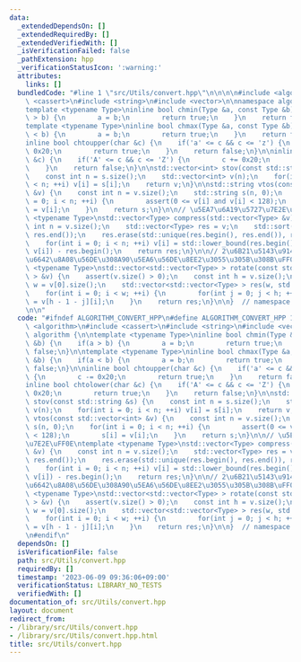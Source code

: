 ```yaml
---
data:
  _extendedDependsOn: []
  _extendedRequiredBy: []
  _extendedVerifiedWith: []
  _isVerificationFailed: false
  _pathExtension: hpp
  _verificationStatusIcon: ':warning:'
  attributes:
    links: []
  bundledCode: "#line 1 \"src/Utils/convert.hpp\"\n\n\n\n#include <algorithm>\n#include\
    \ <cassert>\n#include <string>\n#include <vector>\n\nnamespace algorithm {\n\n\
    template <typename Type>\ninline bool chmin(Type &a, const Type &b) {\n    if(a\
    \ > b) {\n        a = b;\n        return true;\n    }\n    return false;\n}\n\n\
    template <typename Type>\ninline bool chmax(Type &a, const Type &b) {\n    if(a\
    \ < b) {\n        a = b;\n        return true;\n    }\n    return false;\n}\n\n\
    inline bool chtoupper(char &c) {\n    if('a' <= c && c <= 'z') {\n        c -=\
    \ 0x20;\n        return true;\n    }\n    return false;\n}\n\ninline bool chtolower(char\
    \ &c) {\n    if('A' <= c && c <= 'Z') {\n        c += 0x20;\n        return true;\n\
    \    }\n    return false;\n}\n\nstd::vector<int> stov(const std::string &s) {\n\
    \    const int n = s.size();\n    std::vector<int> v(n);\n    for(int i = 0; i\
    \ < n; ++i) v[i] = s[i];\n    return v;\n}\n\nstd::string vtos(const std::vector<int>\
    \ &v) {\n    const int n = v.size();\n    std::string s(n, 0);\n    for(int i\
    \ = 0; i < n; ++i) {\n        assert(0 <= v[i] and v[i] < 128);\n        s[i]\
    \ = v[i];\n    }\n    return s;\n}\n\n// \u5EA7\u6A19\u5727\u7E2E\uFF0E\ntemplate\
    \ <typename Type>\nstd::vector<Type> compress(std::vector<Type> &v) {\n    const\
    \ int n = v.size();\n    std::vector<Type> res = v;\n    std::sort(res.begin(),\
    \ res.end());\n    res.erase(std::unique(res.begin(), res.end()), res.end());\n\
    \    for(int i = 0; i < n; ++i) v[i] = std::lower_bound(res.begin(), res.end(),\
    \ v[i]) - res.begin();\n    return res;\n}\n\n// 2\u6B21\u5143\u914D\u5217\u3092\
    \u6642\u8A08\u56DE\u308A90\u5EA6\u56DE\u8EE2\u3055\u305B\u308B\uFF0E\ntemplate\
    \ <typename Type>\nstd::vector<std::vector<Type> > rotate(const std::vector<std::vector<Type>\
    \ > &v) {\n    assert(v.size() > 0);\n    const int h = v.size();\n    const int\
    \ w = v[0].size();\n    std::vector<std::vector<Type> > res(w, std::vector<Type>(h));\n\
    \    for(int i = 0; i < w; ++i) {\n        for(int j = 0; j < h; ++j) res[i][j]\
    \ = v[h - 1 - j][i];\n    }\n    return res;\n}\n\n}  // namespace algorithm\n\
    \n\n"
  code: "#ifndef ALGORITHM_CONVERT_HPP\n#define ALGORITHM_CONVERT_HPP 1\n\n#include\
    \ <algorithm>\n#include <cassert>\n#include <string>\n#include <vector>\n\nnamespace\
    \ algorithm {\n\ntemplate <typename Type>\ninline bool chmin(Type &a, const Type\
    \ &b) {\n    if(a > b) {\n        a = b;\n        return true;\n    }\n    return\
    \ false;\n}\n\ntemplate <typename Type>\ninline bool chmax(Type &a, const Type\
    \ &b) {\n    if(a < b) {\n        a = b;\n        return true;\n    }\n    return\
    \ false;\n}\n\ninline bool chtoupper(char &c) {\n    if('a' <= c && c <= 'z')\
    \ {\n        c -= 0x20;\n        return true;\n    }\n    return false;\n}\n\n\
    inline bool chtolower(char &c) {\n    if('A' <= c && c <= 'Z') {\n        c +=\
    \ 0x20;\n        return true;\n    }\n    return false;\n}\n\nstd::vector<int>\
    \ stov(const std::string &s) {\n    const int n = s.size();\n    std::vector<int>\
    \ v(n);\n    for(int i = 0; i < n; ++i) v[i] = s[i];\n    return v;\n}\n\nstd::string\
    \ vtos(const std::vector<int> &v) {\n    const int n = v.size();\n    std::string\
    \ s(n, 0);\n    for(int i = 0; i < n; ++i) {\n        assert(0 <= v[i] and v[i]\
    \ < 128);\n        s[i] = v[i];\n    }\n    return s;\n}\n\n// \u5EA7\u6A19\u5727\
    \u7E2E\uFF0E\ntemplate <typename Type>\nstd::vector<Type> compress(std::vector<Type>\
    \ &v) {\n    const int n = v.size();\n    std::vector<Type> res = v;\n    std::sort(res.begin(),\
    \ res.end());\n    res.erase(std::unique(res.begin(), res.end()), res.end());\n\
    \    for(int i = 0; i < n; ++i) v[i] = std::lower_bound(res.begin(), res.end(),\
    \ v[i]) - res.begin();\n    return res;\n}\n\n// 2\u6B21\u5143\u914D\u5217\u3092\
    \u6642\u8A08\u56DE\u308A90\u5EA6\u56DE\u8EE2\u3055\u305B\u308B\uFF0E\ntemplate\
    \ <typename Type>\nstd::vector<std::vector<Type> > rotate(const std::vector<std::vector<Type>\
    \ > &v) {\n    assert(v.size() > 0);\n    const int h = v.size();\n    const int\
    \ w = v[0].size();\n    std::vector<std::vector<Type> > res(w, std::vector<Type>(h));\n\
    \    for(int i = 0; i < w; ++i) {\n        for(int j = 0; j < h; ++j) res[i][j]\
    \ = v[h - 1 - j][i];\n    }\n    return res;\n}\n\n}  // namespace algorithm\n\
    \n#endif\n"
  dependsOn: []
  isVerificationFile: false
  path: src/Utils/convert.hpp
  requiredBy: []
  timestamp: '2023-06-09 09:36:06+09:00'
  verificationStatus: LIBRARY_NO_TESTS
  verifiedWith: []
documentation_of: src/Utils/convert.hpp
layout: document
redirect_from:
- /library/src/Utils/convert.hpp
- /library/src/Utils/convert.hpp.html
title: src/Utils/convert.hpp
---
```

